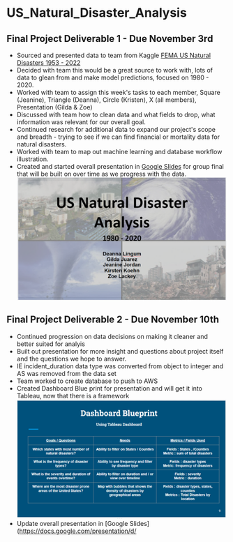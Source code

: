 # US_Natural_Disaster_Analysis
 
## Final Project Deliverable 1 - Due November 3rd

* Sourced and presented data to team from Kaggle [FEMA US Natural Disasters 1953 - 2022](https://www.kaggle.com/datasets/headsortails/us-natural-disaster-declarations?resource=download)
* Decided with team this would be a great source to work with, lots of data to glean from and make model predictions, focused on 1980 - 2020.
* Worked with team to assign this week's tasks to each member, Square (Jeanine), Triangle (Deanna), Circle (Kristen), X (all members), Presentation (Gilda & Zoe)
* Discussed with team how to clean data and what fields to drop, what information was relevant for our overall goal.
* Continued research for additional data to expand our project's scope and breadth - trying to see if we can find financial or mortality data for natural disasters.
* Worked with team to map out machine learning and database workflow illustration.
* Created and started overall presentation in [Google Slides](https://docs.google.com/presentation/d/1F354MDtHzS25DnSC8x3uH112HeP4gVl2OF8Yy9zkmKw/edit?usp=sharing) for group final that will be built on over time as we progress with the data.
![US_Natural_Disaster_Presentation_Cover.png](Images/US_Natural_Disaster_Presentation_Cover.png)

## Final Project Deliverable 2 - Due November 10th
* Continued progression on data decisions on making it cleaner and better suited for analyis
* Built out presentation for more insight and questions about project itself and the questions we hope to answer.
* IE incident_duration data type was converted from object to integer and AS was removed from the data set 
* Team worked to create database to push to AWS
* Created Dashboard Blue print for presentation and will get it into Tableau, now that there is a framework
![Dashboard_Blueprint.png](Images/Dashboard_Blueprint.png)
* Update overall presentation in [Google Slides](https://docs.google.com/presentation/d/